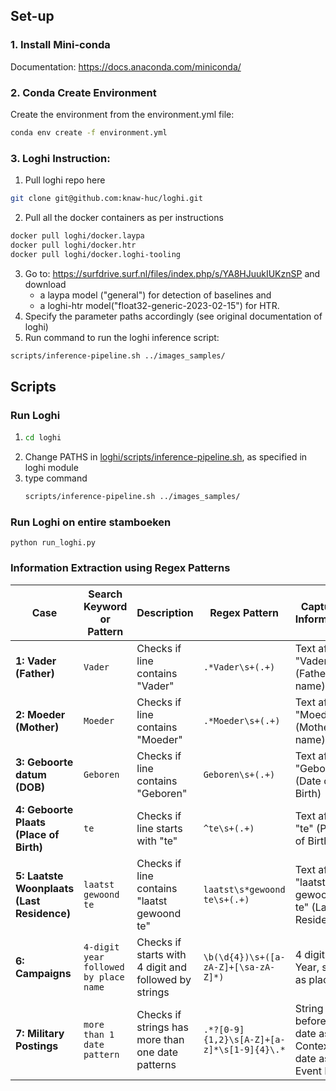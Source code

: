 ## Set-up
### 1. Install Mini-conda
Documentation: https://docs.anaconda.com/miniconda/

### 2. Conda Create Environment

Create the environment from the environment.yml file:
```bash
conda env create -f environment.yml
```

### 3. Loghi Instruction:
1. Pull loghi repo here 
```bash
git clone git@github.com:knaw-huc/loghi.git
```
2. Pull all the docker containers as per instructions
```bash
docker pull loghi/docker.laypa
docker pull loghi/docker.htr
docker pull loghi/docker.loghi-tooling
```
3. Go to: https://surfdrive.surf.nl/files/index.php/s/YA8HJuukIUKznSP and download 
   - a laypa model ("general") for detection of baselines and 
   - a loghi-htr model("float32-generic-2023-02-15") for HTR.
4. Specify the parameter paths accordingly (see original documentation of loghi)
5. Run command to run the loghi inference script:
```bash
scripts/inference-pipeline.sh ../images_samples/
```

## Scripts
### Run Loghi 
1. ```bash
   cd loghi
   ```
2. Change PATHS in [loghi/scripts/inference-pipeline.sh](loghi/scripts/inference-pipeline.sh), as specified in loghi module
3. type command
   ```bash
   scripts/inference-pipeline.sh ../images_samples/
   ```

### Run Loghi on entire stamboeken
```
python run_loghi.py
```

### Information Extraction using Regex Patterns
| Case                                       | Search Keyword or Pattern             | Description                                           | Regex Pattern                              | Captured Information                                  |
|--------------------------------------------|---------------------------------------|-------------------------------------------------------|--------------------------------------------|-------------------------------------------------------|
| **1: Vader (Father)**                      | `Vader`                               | Checks if line contains "Vader"                       | `.*Vader\s+(.+)`                           | Text after "Vader" (Father's name)                    |
| **2: Moeder (Mother)**                     | `Moeder`                              | Checks if line contains "Moeder"                      | `.*Moeder\s+(.+)`                          | Text after "Moeder" (Mother's name)                   |
| **3: Geboorte datum (DOB)**                | `Geboren`                             | Checks if line contains "Geboren"                     | `Geboren\s+(.+)`                           | Text after "Geboren" (Date of Birth)                  |
| **4: Geboorte Plaats (Place of Birth)**    | `te`                                  | Checks if line starts with "te"                       | `^te\s+(.+)`                               | Text after "te" (Place of Birth)                      |
| **5: Laatste Woonplaats (Last Residence)** | `laatst gewoond te`                   | Checks if line contains "laatst gewoond te"           | `laatst\s*gewoond te\s+(.+)`               | Text after "laatst gewoond te" (Last Residence)       |
| **6: Campaigns**                           | `4-digit year followed by place name` | Checks if starts with 4 digit and followed by strings | `\b(\d{4})\s+([a-zA-Z]+[\sa-zA-Z]*)`       | 4 digit as Year, string as place                      |
| **7: Military Postings**                   | `more than 1 date pattern`            | Checks if strings has more than one date patterns     | `.*?[0-9]{1,2}\s[A-Z]+[a-z]*\s[1-9]{4}\.*` | String before the date as Context, date as Event Date |


